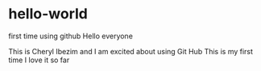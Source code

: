 # hello-world
first time using github
Hello everyone

This is Cheryl Ibezim and I am excited about using Git Hub
This is my first time
I love it so far
